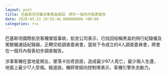 ```yaml
---
layout: post
title: 巴基斯坦空難涉事黑盒尋回　將於一個月內發表報告
date: 2020-05-23 19:55:46.000000000 +08:00
categories: rss
---
```


巴基斯坦國際航空客機墜毀事故，航空公司表示，已找回俗稱黑盒的飛行紀錄儀及駕駛艙通話紀錄器，正轉交給調查委員會。當局下令成立的4人調查委員會，將會在一個月內發表初步調查報告。

涉事客機在當地星期五，墜落卡拉奇民居，造成最少97人死亡，最少兩人生還，地面上最少17人受傷。報道說，機師曾經向控制塔表示，客機引擎失去動力。
